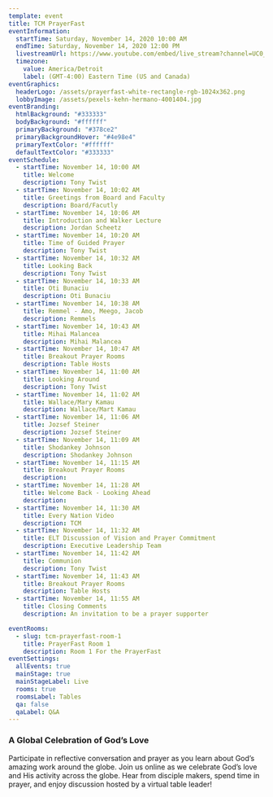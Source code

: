 ```yaml
---
template: event
title: TCM PrayerFast
eventInformation:
  startTime: Saturday, November 14, 2020 10:00 AM
  endTime: Saturday, November 14, 2020 12:00 PM
  livestreamUrl: https://www.youtube.com/embed/live_stream?channel=UC0_fTUzhujI26YCAy-ybBDA&autoplay=1&cc_load_policy=1&controls=0&iv_load_policy=3&modestbranding=1
  timezone:
    value: America/Detroit
    label: (GMT-4:00) Eastern Time (US and Canada)
eventGraphics:
  headerLogo: /assets/prayerfast-white-rectangle-rgb-1024x362.png
  lobbyImage: /assets/pexels-kehn-hermano-4001404.jpg
eventBranding:
  htmlBackground: "#333333"
  bodyBackground: "#ffffff"
  primaryBackground: "#378ce2"
  primaryBackgroundHover: "#4e98e4"
  primaryTextColor: "#ffffff"
  defaultTextColor: "#333333"
eventSchedule:
  - startTime: November 14, 10:00 AM
    title: Welcome
    description: Tony Twist
  - startTime: November 14, 10:02 AM
    title: Greetings from Board and Faculty
    description: Board/Facutly
  - startTime: November 14, 10:06 AM
    title: Introduction and Walker Lecture
    description: Jordan Scheetz
  - startTime: November 14, 10:20 AM
    title: Time of Guided Prayer
    description: Tony Twist
  - startTime: November 14, 10:32 AM
    title: Looking Back
    description: Tony Twist
  - startTime: November 14, 10:33 AM
    title: Oti Bunaciu
    description: Oti Bunaciu
  - startTime: November 14, 10:38 AM
    title: Remmel - Amo, Meego, Jacob
    description: Remmels
  - startTime: November 14, 10:43 AM
    title: Mihai Malancea
    description: Mihai Malancea
  - startTime: November 14, 10:47 AM
    title: Breakout Prayer Rooms
    description: Table Hosts
  - startTime: November 14, 11:00 AM
    title: Looking Around
    description: Tony Twist
  - startTime: November 14, 11:02 AM
    title: Wallace/Mary Kamau
    description: Wallace/Mart Kamau
  - startTime: November 14, 11:06 AM
    title: Jozsef Steiner
    description: Jozsef Steiner
  - startTime: November 14, 11:09 AM
    title: Shodankey Johnson
    description: Shodankey Johnson
  - startTime: November 14, 11:15 AM
    title: Breakout Prayer Rooms
    description:
  - startTime: November 14, 11:28 AM
    title: Welcome Back - Looking Ahead
    description:
  - startTime: November 14, 11:30 AM
    title: Every Nation Video
    description: TCM
  - startTime: November 14, 11:32 AM
    title: ELT Discussion of Vision and Prayer Commitment
    description: Executive Leadership Team
  - startTime: November 14, 11:42 AM
    title: Communion
    description: Tony Twist
  - startTime: November 14, 11:43 AM
    title: Breakout Prayer Rooms
    description: Table Hosts
  - startTime: November 14, 11:55 AM
    title: Closing Comments
    description: An invitation to be a prayer supporter

eventRooms:
  - slug: tcm-prayerfast-room-1
    title: PrayerFast Room 1
    description: Room 1 For the PrayerFast
eventSettings:
  allEvents: true
  mainStage: true
  mainStageLabel: Live
  rooms: true
  roomsLabel: Tables
  qa: false
  qaLabel: Q&A
---
```

### A Global Celebration of God’s Love

Participate in reflective conversation and prayer as you learn about God’s amazing work around the globe. Join us online as we celebrate God’s love and His activity across the globe. Hear from disciple makers, spend time in prayer, and enjoy discussion hosted by a virtual table leader!
